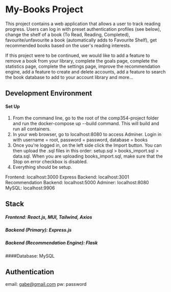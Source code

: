 # My-Books Project
This project contains a web application that allows a user to track reading progress. Users can log in with preset authentication profiles (see below), change the shelf of a book (To Read, Reading, Completed), favourite/unfavourite a book (automatically adds to Favourite Shelf), get recommended books based on the user's reading interests. 

If this project were to be continued, we would like to add a feature to remove a book from your library, complete the goals page, complete the statistics page, complete the settings page, improve the recommendation engine, add a feature to create and delete accounts, add a feature to search the book database to add to your account library and more...

## Development Environment

#### Set Up
1. From the command line, go to the root of the comp354-project folder and run the docker-compose up --build command. This will build and run all containers.
2. In your web browser, go to localhost:8080 to access Adminer. Login in with username = root, password = password, database = books
3. Once you're logged in, on the left side click the Import button. You can then upload the .sql files in this order: setup.sql > books_import.sql > data.sql. When you are uploading books_import.sql, make sure that the Stop on error checkbox is disabled.
4. Everything should be setup.

Frontend: localhost:3000
Express Backend: localhost:3001
Recommendation Backend: localhost:5000
Adminer: localhost:8080
MySQL: localhost:9906 

## Stack
##### Frontend: React.js, MUI, Tailwind, Axios
##### Backend (Primary): Express.js
##### Backend (Recommendation Engine): Flask
####Database: MySQL

## Authentication

email: gabe@gmail.com
pw: password

